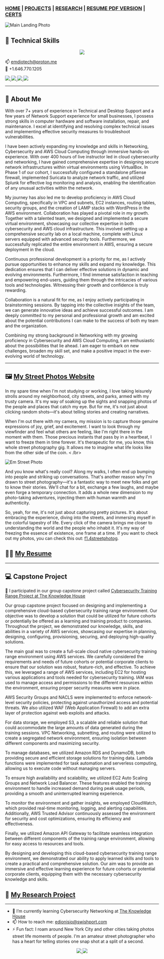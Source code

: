 
<!-- [![Typing SVG](https://readme-typing-svg.herokuapp.com?font=VT323&pause=1000&color=3FF799&width=435&lines=Hello+there%2C++I'm+Emilie!+Welcome+to+my+page!;I'm+a+self+taught+gal.+Always+learning+new+things.;I+have+a+knack+for+Network+Security+and+a+cup+of+joe.;With+10+years+of+experience++as+a+Technical+Support.;Help%2C+Teach%2C+and+Learn+are+always+my+mantra.)](https://git.io/typing-svg) -->


### [HOME](https://emiliedionisio.github.io/) | [PROJECTS](/emProjects.md) | [RESEARCH](/emResearch.md) | <!-- [RESUME ON GITPAGE](/emtechres.md) | --> [RESUME PDF VERSION](EmilieDionisio-Res2023&.pdf) | [CERTS](https://www.credly.com/users/emilie-dionisio-charriez/badges)<br /> 








![Main Landing Photo](https://drive.google.com/uc?export=view&id=1JgZG8PanzgYb1vNJzhlf9pBgxXjbIWGK)



## 🤯 Technical Skills

<p align="center">
    <a href="https://github.com/emiliedionisio"><img src="https://skillicons.dev/icons?i=linux,bash,aws,github,git,docker,vim,html,markdown,wordpress,photoshop,visual studio" /></a>
</p>

📫 emdiotech@proton.me <br />
📲 +1.646.770.1205
<p>
  <a href="https://www.linkedin.com/in/emdionisio/">
    <img src="https://skillicons.dev/icons?i=linkedin"/>
   </a>  		
  <a href="https://github.com/emiliedionisio">
    <img src="https://skillicons.dev/icons?i=github"/>
  </a>    
  <a href="https://www.instagram.com/f1.4streetphotog/">
    <img src="https://skillicons.dev/icons?i=instagram"/>
  </a>
  <a href="https://twitter.com/emtech711">
    <img src="https://skillicons.dev/icons?i=twitter"/>
  </a>   
</p>
<!---|  ![App Screenshot](https://drive.google.com/uc?export=view&id=1_Px6rC01N12xsDqnYvmyWORzAiwlZXLa)  |   ![App Screenshot](https://drive.google.com/uc?export=view&id=1F_FzXU7DaIzoOblHXQdz4OXzkp2pYw_j)  |    ![App Screenshot](https://drive.google.com/uc?export=view&id=1SF_Rf19mnJaVMP2AVyEiuWalSYp6diR4) |  ![App Screenshot](https://drive.google.com/uc?export=view&id=120uOb3Mj3VsCHq8deMUNFuUsdZFwCyCI)  |
| ---------------------------- | -------------------------- | --------------------- | ------------------ | --->

---

## 🚀 About Me

With over 7+ years of experience in Technical and Desktop Support and a few years of Network Support experience for small businesses, I possess strong skills in computer hardware and software installation, repair, and maintenance. I excel at identifying and resolving complex technical issues and implementing effective security measures to troubleshoot vulnerabilities.

I have been actively expanding my knowledge and skills in Networking, Cybersecurity and AWS Cloud Computing through immersive hands-on experience. With over 400 hours of live instructor led in cloud cybersecurity and networking, I have gained comprehensive expertise in designing secure network infrastructures within virtual environments using VirtualBox. In Phase 1 of our cohort, I successfully configured a standalone pfSense firewall, implemented Suricata to analyze network traffic, and utilized Splunk for effective log monitoring and analysis, enabling the identification of any unusual activities within the network.

My journey has also led me to develop proficiency in AWS Cloud Computing, specifically in VPC and subnets, EC2 instances, routing tables, security groups, and the creation of LAMP stacks with WordPress in the AWS environment. Collaboration has played a pivotal role in my growth. Together with a talented team, we designed and implemented a secure virtual environment, showcasing our collective expertise in both cybersecurity and AWS cloud infrastructure. This involved setting up a comprehensive security lab on a local machine, complete with Linux servers equipped with advanced security tools. Furthermore, we successfully replicated the entire environment in AWS, ensuring a secure deployment in the cloud.

Continuous professional development is a priority for me, as I actively pursue opportunities to enhance my skills and expand my knowledge. This dedication ensures that I can deliver effective solutions in dynamic and evolving environments. Furthermore, I find immense satisfaction in teaching and empowering end-users, guiding them through the intricacies of various tools and technologies. Witnessing their growth and confidence is truly rewarding.

Collaboration is a natural fit for me, as I enjoy actively participating in brainstorming sessions. By tapping into the collective insights of the team, we can generate innovative ideas and achieve successful outcomes. I am deeply committed to my personal and professional growth and am excited about the potential contributions I can make to the success of both my team and the organization.

Combining my strong background in Networking with my growing proficiency in Cybersecurity and AWS Cloud Computing, I am enthusiastic about the possibilities that lie ahead. I am eager to embark on new challenges, broaden my skill set, and make a positive impact in the ever-evolving world of technology.




<!-- ![Em Street Photo](https://drive.google.com/uc?export=view&id=1aDgKbHqO_hjh5DfK5178ga-LpgSqS-PK) -->


---
## 🖼️ [My Street Photos Website](https://f14streetphotog.wixsite.com/fstopmoment) 

In my spare time when I'm  not studying or working, I love taking leisurely strolls around my neighborhood, city streets, and parks, armed with my trusty camera. It's my way of soaking up the sights and snapping photos of the people and places that catch my eye. But for me, it's not just about clicking random shots—it's about telling stories and creating narratives.

When I'm out there with my camera, my mission is to capture those genuine expressions of joy, grief, and excitement. I want to look through my viewfinder and feel what others are feeling, like I'm right there in the moment with them. Those precious instants that pass by in a heartbeat, I want to freeze them in time forever. It's therapeutic for me, you know, this whole street photography gig. It allows me to imagine what life looks like from the other side of the coin.
< /br>









![Em Street Photo](https://drive.google.com/uc?export=view&id=10N_wZcCZqvaD2MK6L1pOKbWYr4SrEPDQ)










And you know what's really cool? Along my walks, I often end up bumping into people and striking up conversations. That's another reason why I'm drawn to street photography—it's a fantastic way to meet new folks and get to know their stories. We'll chat for a bit, exchange a few laughs, and maybe even forge a temporary connection. It adds a whole new dimension to my photo-taking adventures, injecting them with human warmth and authenticity.

So, yeah, for me, it's not just about capturing pretty pictures. It's about embracing the experience, diving into the streets, and immersing myself in the colorful tapestry of life. Every click of the camera brings me closer to understanding the world and the people who inhabit it. It's my way of freezing the essence of existence, one frame at a time. If you want to check out my photos, you can check this out: [f1.4streetphotog](https://f14streetphotog.wixsite.com/fstopmoment).

## 👩‍💻 [My Resume](https://github.com/emiliedionisio/emiliedionisio.github.io/blob/main/EmilieDionisio-Res2023%26.pdf) 

---

## 💻 Capstone Project
🔭 I participated in our group capstone project called [Cybersecurity Training Range Project at The Knowledge House](https://github.com/orgs/cybertrainingrange/repositories)


Our group capstone project focused on designing and implementing a comprehensive cloud-based cybersecurity training range environment. Our objective was to develop a solution that could be utilized for future cohorts or potentially be offered as a learning and training product to companies. Throughout the project, we demonstrated our knowledge, skills, and abilities in a variety of AWS services, showcasing our expertise in planning, designing, configuring, provisioning, securing, and deploying high-quality solutions.

The main goal was to create a full-scale cloud native cybersecurity training range environment using AWS services. We carefully considered the requirements and needs of future cohorts or potential corporate clients to ensure that our solution was robust, feature-rich, and effective. To achieve this, we leveraged a range of AWS services, including EC2 for hosting various applications and tools needed for cybersecurity training. IAM was used to manage access and permissions to the different resources within the environment, ensuring proper security measures were in place.

AWS Security Groups and NACLS were implemented to enforce network-level security policies, protecting against unauthorized access and potential threats. We also utilized WAF (Web Application Firewall) to add an extra layer of protection against web exploits and attacks.

For data storage, we employed S3, a scalable and reliable solution that could accommodate the large amounts of data generated during the training sessions. VPC Networking, subnetting, and routing were utilized to create a segregated network environment, ensuring isolation between different components and maximizing security.

To manage databases, we utilized Amazon RDS and DynamoDB, both providing secure and efficient storage solutions for training data. Lambda functions were implemented for task automation and serverless computing, allowing us to execute code without managing servers.

To ensure high availability and scalability, we utilized EC2 Auto Scaling Groups and Network Load Balancer. These features enabled the training environment to handle increased demand during peak usage periods, providing a smooth and uninterrupted learning experience.

To monitor the environment and gather insights, we employed CloudWatch, which provided real-time monitoring, logging, and alerting capabilities. Additionally, AWS Trusted Advisor continuously assessed the environment for security and cost optimizations, ensuring its efficiency and effectiveness.

Finally, we utilized Amazon API Gateway to facilitate seamless integration between different components of the training range environment, allowing for easy access to resources and tools.

By designing and developing this cloud-based cybersecurity training range environment, we demonstrated our ability to apply learned skills and tools to create a practical and comprehensive solution. Our aim was to provide an immersive and effective learning experience for future cohorts or potential corporate clients, equipping them with the necessary cybersecurity knowledge and skills. 

## 📘 [My Research Project](/emResearch.md) 

---

- 🌱 I’m currently learning Cybersecurity Networking at [The Knowledge House](https://www.theknowledgehouse.org/)
- 📫 How to reach me: edionisio@swishport.com
- ⚡ Fun fact: I roam around New York City and other cities taking photos street life moments of people. I'm an amateur street photographer who has a heart for telling stories one snap shot at a split of a second. 

<p align="center">
  <a href="https://www.linkedin.com/in/emdionisio/">
    <img src="https://skillicons.dev/icons?i=linkedin" />
  </a>  
    <a href="https://f14streetphotog.wixsite.com/fstopmoment">
    <img src="https://skillicons.dev/icons?i=instagram" />
  </a>
</p>


<!---### Emilie Dionisio👩‍
[![linkedin](https://img.shields.io/badge/linkedin-0A66C2?style=for-the-badge&logo=linkedin&logoColor=white)](https://www.linkedin.com/in/emdionisio/)
- [@Emilie Dionisio](https://github.com/emiliedionisio) --->

